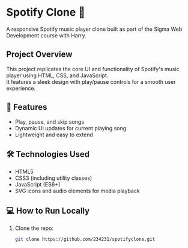 # Spotify Clone 🎵

A responsive Spotify music player clone built as part of the Sigma Web Development course with Harry.

##   Project Overview

This project replicates the core UI and functionality of Spotify's music player using HTML, CSS, and JavaScript.  
It features a sleek design with play/pause controls for a smooth user experience.

## 🎯 Features

- Play, pause, and skip songs
- Dynamic UI updates for current playing song
- Lightweight and easy to extend

## 🛠️ Technologies Used

- HTML5
- CSS3 (including utility classes)
- JavaScript (ES6+)
- SVG icons and audio elements for media playback

## 💻 How to Run Locally

1. Clone the repo:
   ```bash
   git clone https://github.com/234231/spotifyclone.git
